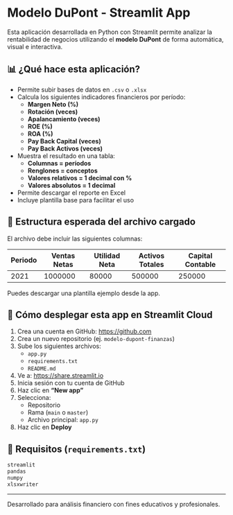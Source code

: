 # Modelo DuPont - Streamlit App

Esta aplicación desarrollada en Python con Streamlit permite analizar la rentabilidad de negocios utilizando el **modelo DuPont** de forma automática, visual e interactiva.

## 📊 ¿Qué hace esta aplicación?

- Permite subir bases de datos en `.csv` o `.xlsx`
- Calcula los siguientes indicadores financieros por período:
  - **Margen Neto (%)**
  - **Rotación (veces)**
  - **Apalancamiento (veces)**
  - **ROE (%)**
  - **ROA (%)**
  - **Pay Back Capital (veces)**
  - **Pay Back Activos (veces)**
- Muestra el resultado en una tabla:
  - **Columnas = períodos**
  - **Renglones = conceptos**
  - **Valores relativos = 1 decimal con %**
  - **Valores absolutos = 1 decimal**
- Permite descargar el reporte en Excel
- Incluye plantilla base para facilitar el uso

## 📁 Estructura esperada del archivo cargado

El archivo debe incluir las siguientes columnas:

| Periodo | Ventas Netas | Utilidad Neta | Activos Totales | Capital Contable |
|---------|---------------|----------------|------------------|-------------------|
| 2021    | 1000000       | 80000          | 500000           | 250000            |

Puedes descargar una plantilla ejemplo desde la app.

## 🚀 Cómo desplegar esta app en Streamlit Cloud

1. Crea una cuenta en GitHub: https://github.com
2. Crea un nuevo repositorio (ej. `modelo-dupont-finanzas`)
3. Sube los siguientes archivos:
   - `app.py`
   - `requirements.txt`
   - `README.md`
4. Ve a: https://share.streamlit.io
5. Inicia sesión con tu cuenta de GitHub
6. Haz clic en **“New app”**
7. Selecciona:
   - Repositorio
   - Rama (`main` o `master`)
   - Archivo principal: `app.py`
8. Haz clic en **Deploy**

## 🧾 Requisitos (`requirements.txt`)

```txt
streamlit
pandas
numpy
xlsxwriter
```

---

Desarrollado para análisis financiero con fines educativos y profesionales.
